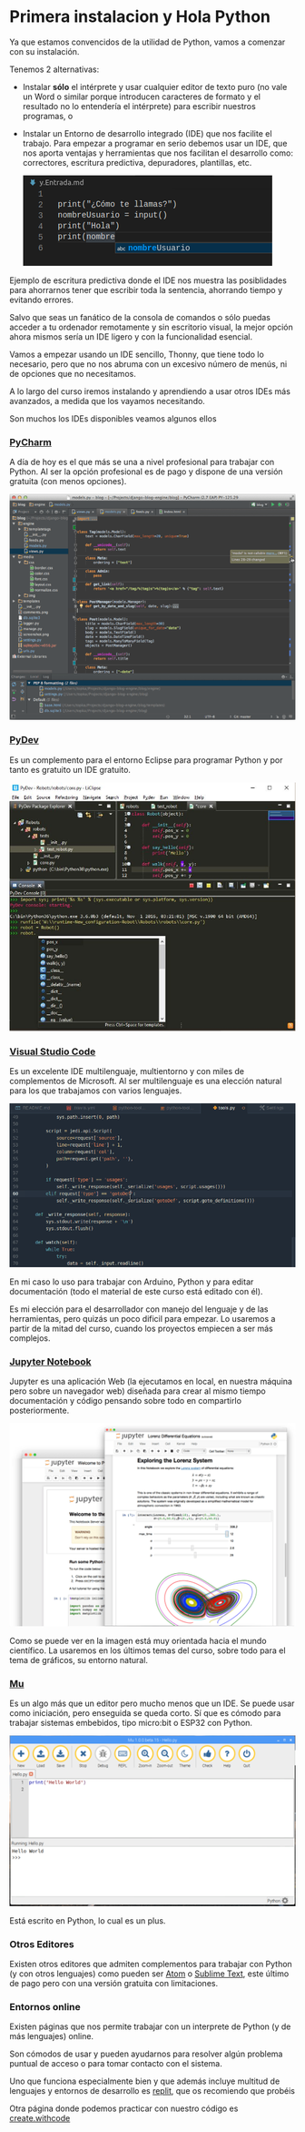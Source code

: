 # Primera instalacion y Hola Python

Ya que estamos convencidos de la utilidad de Python, vamos a comenzar con su instalación.

Tenemos 2 alternativas:

* Instalar **sólo** el intérprete y usar cualquier editor de texto puro (no vale un Word o similar porque introducen caracteres de formato y el resultado no lo entendería el intérprete) para escribir nuestros programas, o
* Instalar un Entorno de desarrollo integrado (IDE) que nos facilite el trabajo. Para empezar a programar en serio debemos usar un IDE, que nos aporta ventajas y herramientas que nos facilitan el desarrollo como: correctores, escritura predictiva, depuradores, plantillas, etc.

    ![AutoCompletadoVsCode](./images/AutoCompletadoVsCode.png)

Ejemplo de escritura predictiva donde el IDE nos muestra las posiblidades para ahorrarnos tener que escribir toda la sentencia, ahorrando tiempo y evitando errores.

Salvo que seas un fanático de la consola de comandos o sólo puedas acceder a tu ordenador remotamente y sin escritorio visual, la mejor opción ahora mismos sería un IDE ligero y con la funcionalidad esencial.

Vamos a empezar usando un IDE sencillo, Thonny, que tiene todo lo necesario, pero que no nos abruma con un excesivo número de menús, ni de opciones que no necesitamos.

A lo largo del curso iremos instalando y aprendiendo a usar otros IDEs más avanzados, a medida que los vayamos necesitando.

Son muchos los IDEs disponibles veamos algunos ellos

### [PyCharm](https://www.jetbrains.com/es-es/pycharm/)

A día de hoy es el que más se una a nivel profesional para trabajar con Python. Al ser la opción profesional es de pago y dispone de una versión gratuita (con menos opciones). 

![PyCharm](./images/pyCharm.png)

### [PyDev](https://www.pydev.org/)

Es un complemento para el entorno Eclipse para programar Python y por tanto es gratuito un IDE gratuito.

![PyDev](./images/PyDev.jpg)

### [Visual Studio Code](./1.2.VSCode.md)

Es un excelente IDE multilenguaje, multientorno y con miles de complementos de Microsoft. Al ser multilenguaje es una elección natural para los que trabajamos con varios lenguajes. 

![VSCode](./images/vsPython.gif)

En mi caso lo uso para trabajar con Arduino, Python y para editar documentación (todo el material de este curso está editado con él). 

Es mi elección para el desarrollador con manejo del lenguaje y de las herramientas, pero quizás un poco dificil para empezar. Lo usaremos a partir de la mitad del curso, cuando los proyectos empiecen a ser más complejos.

### [Jupyter Notebook](https://jupyter.org/)

Jupyter es una aplicación Web (la ejecutamos en local, en nuestra máquina pero sobre un navegador web) diseñada para crear al mismo tiempo documentación y código pensando sobre todo en compartirlo posteriormente.

![Jupyter preview](./images/jupyterpreview.png)

Como se puede ver en la imagen está muy orientada hacia el mundo científico. La usaremos en los últimos temas del curso, sobre todo para el tema de gráficos, su entorno natural.

### [Mu](https://codewith.mu/)

Es un algo más que un editor pero mucho menos que un IDE. Se puede usar como iniciación, pero enseguida se queda corto. Sí que es cómodo para trabajar sistemas embebidos, tipo micro:bit o ESP32 con Python.

![mu editor](./images/mu_writecode.png)

Está escrito en Python, lo cual es un plus.

### Otros Editores

Existen otros editores que admiten complementos para trabajar con Python (y con otros lenguajes) como pueden ser [Atom](https://atom.io/) o [Sublime Text](https://www.sublimetext.com/), este último de  pago pero con una versión gratuita con limitaciones.

### Entornos online

Existen páginas que nos permite trabajar con un interprete de Python (y de más lenguajes) online.

Son cómodos de usar y pueden ayudarnos para resolver algún problema puntual de acceso o para tomar contacto con el sistema.

Uno que funciona especialmente bien y que además incluye multitud de lenguajes y entornos de desarrollo es [replit](https://repl.it/languages/python3), que os recomiendo que probéis

Otra página donde podemos practicar con nuestro código es [create.withcode](https://create.withcode.uk/)
